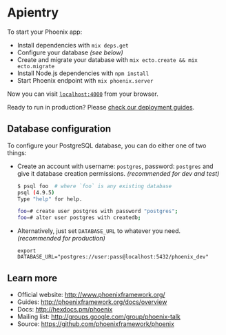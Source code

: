 # Apientry

To start your Phoenix app:

  * Install dependencies with `mix deps.get`
  * Configure your database *(see below)*
  * Create and migrate your database with `mix ecto.create && mix ecto.migrate`
  * Install Node.js dependencies with `npm install`
  * Start Phoenix endpoint with `mix phoenix.server`

Now you can visit [`localhost:4000`](http://localhost:4000) from your browser.

Ready to run in production? Please [check our deployment guides](http://www.phoenixframework.org/docs/deployment).

## Database configuration

To configure your PostgreSQL database, you can do either one of two things:

  * Create an account with username: `postgres`, password: `postgres` and give it database creation permissions. *(recommended for dev and test)*

    ```sh
    $ psql foo  # where `foo` is any existing database
    psql (4.9.5)
    Type "help" for help.
    
    foo=# create user postgres with password "postgres";
    foo=# alter user postgres with createdb;
    ```

  * Alternatively, just set `DATABASE_URL` to whatever you need. *(recommended for production)*

    ```
    export DATABASE_URL="postgres://user:pass@localhost:5432/phoenix_dev"
    ```

## Learn more

  * Official website: http://www.phoenixframework.org/
  * Guides: http://phoenixframework.org/docs/overview
  * Docs: http://hexdocs.pm/phoenix
  * Mailing list: http://groups.google.com/group/phoenix-talk
  * Source: https://github.com/phoenixframework/phoenix
